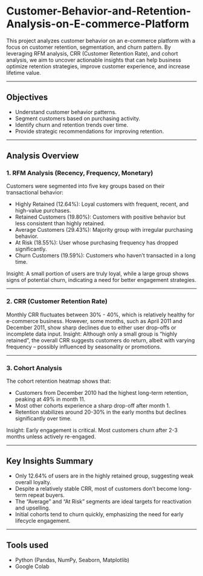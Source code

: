 # Customer-Behavior-and-Retention-Analysis-on-E-commerce-Platform

This project analyzes customer behavior on an e-commerce platform with a focus on customer retention, segmentation, and churn pattern. By leveraging RFM analysis, CRR (Customer Retention Rate), and cohort analysis, we aim to uncover actionable insights that can help business optimize retention strategies, improve customer experience, and increase lifetime value.

---

## Objectives 
-	Understand customer behavior patterns.
-	Segment customers based on purchasing activity.
-	Identify churn and retention trends over time.
-	Provide strategic recommendations for improving retention.

---

## Analysis Overview
### 1. RFM Analysis (Recency, Frequency, Monetary)
Customers were segmented into five key groups based on their transactional behavior:
-	Highly Retained (12.64%): Loyal customers with frequent, recent, and high-value purchases.
-	Retained Customers (19.80%): Customers with positive behavior but less consistent than highly retained.
-	Average Customers (29.43%): Majority group with irregular purchasing behavior.
-	At Risk (18.55%): User whose purchasing frequency has dropped significantly.
-	Churn Customers (19.59%): Customers who haven’t transacted in a long time.

Insight: A small portion of users are truly loyal, while a large group shows signs of potential churn, indicating a need for better engagement strategies.

---

### 2. CRR (Customer Retention Rate)
Monthly CRR fluctuates between 30% - 40%, which is relatively healthy for e-commerce business. However, some months, such as April 2011 and December 2011, show sharp declines due to either user drop-offs or incomplete data input.
Insight: Although only a small group is “highly retained”, the overall CRR suggests customers do return, albeit with varying frequency – possibly influenced by seasonality or promotions.

---

### 3. Cohort Analysis
The cohort retention heatmap shows that:
-	Customers from December 2010 had the highest long-term retention, peaking at 49% in month 11.
-	Most other cohorts experience a sharp drop-off after month 1.
-	Retention stabilizes around 20-30% in the early months but declines significantly over time.

Insight: Early engagement is critical. Most customers churn after 2-3 months unless actively re-engaged.

---

## Key Insights Summary
-	Only 12.64% of users are in the highly retained group, suggesting weak overall loyalty.
-	Despite a relatively stable CRR, most of customers don’t become long-term repeat buyers.
-	The “Average” and “At Risk” segments are ideal targets for reactivation and upselling.
-	Initial cohorts tend to churn quickly, emphasizing the need for early lifecycle engagement.

---

## Tools used
-	Python (Pandas, NumPy, Seaborn, Matplotlib)
-	Google Colab


